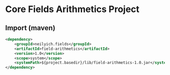 # Core Fields Arithmetics Project
## Import (maven)
```xml
<dependency>
    <groupId>neilyich.fields</groupId>
    <artifactId>field-arithmetics</artifactId>
    <version>1.0</version>
    <scope>system</scope>
    <systemPath>${project.basedir}/lib/field-arithmetics-1.0.jar</systemPath>
</dependency>
```
